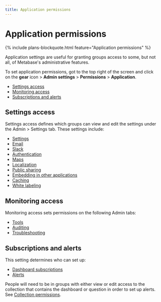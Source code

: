 ```yaml
---
title: Application permissions
---
```


# Application permissions

{% include plans-blockquote.html feature="Application permissions" %}

Application settings are useful for granting groups access to some, but not all, of Metabase's administrative features.

To set application permissions, got to the top right of the screen and click on the **gear** icon > **Admin settings** > **Permissions** > **Application**.

- [Settings access](#settings-access)
- [Monitoring access](#monitoring-access)
- [Subscriptions and alerts](#subscriptions-and-alerts)

## Settings access

Settings access defines which groups can view and edit the settings under the Admin > Settings tab. These settings include:

- [Settings](08-configuration-settings.md)
- [Email](02-setting-up-email.md)
- [Slack](09-setting-up-slack.md)
- [Authentication](10-single-sign-on.md)
- [Maps](20-custom-maps.md)
- [Localization](localization.md)
- [Public sharing](12-public-links.md)
- [Embedding in other applications](13-embedding.md)
- [Caching](14-caching.md)
- [White labeling](../embedding/whitelabeling.md)

## Monitoring access

Monitoring access sets permissions on the following Admin tabs:

- [Tools](../enterprise-guide/tools.md)
- [Auditing](../enterprise-guide/audit.md)
- [Troubleshooting](../troubleshooting-guide/index.md)

## Subscriptions and alerts

This setting determines who can set up:

- [Dashboard subscriptions](../dashboards/subscriptions.md)
- [Alerts](../users-guide/15-alerts.md)

People will need to be in groups with either view or edit access to the collection that contains the dashboard or question in order to set up alerts. See [Collection permissions](06-collections.md).
